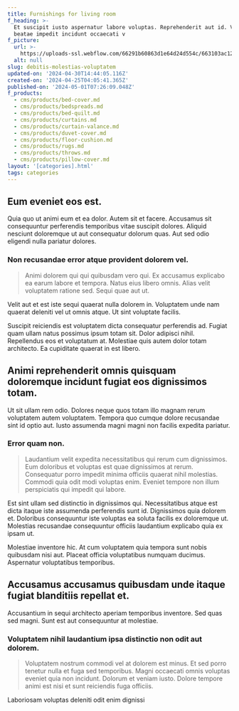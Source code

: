 ```yaml
---
title: Furnishings for living room
f_heading: >-
  Et suscipit iusto aspernatur labore voluptas. Reprehenderit aut id. Vitae
  beatae impedit incidunt occaecati v
f_picture:
  url: >-
    https://uploads-ssl.webflow.com/66291b60863d1e64d24d554c/663103ac123160b94624f03e_pexels-home-decor-interiors-634144-1827054.jpg
  alt: null
slug: debitis-molestias-voluptatem
updated-on: '2024-04-30T14:44:05.116Z'
created-on: '2024-04-25T04:05:41.365Z'
published-on: '2024-05-01T07:26:09.048Z'
f_products:
  - cms/products/bed-cover.md
  - cms/products/bedspreads.md
  - cms/products/bed-quilt.md
  - cms/products/curtains.md
  - cms/products/curtain-valance.md
  - cms/products/duvet-cover.md
  - cms/products/floor-cushion.md
  - cms/products/rugs.md
  - cms/products/throws.md
  - cms/products/pillow-cover.md
layout: '[categories].html'
tags: categories
---
```


Eum eveniet eos est.
--------------------

Quia quo ut animi eum et ea dolor. Autem sit et facere. Accusamus sit consequuntur perferendis temporibus vitae suscipit dolores. Aliquid nesciunt doloremque ut aut consequatur dolorum quas. Aut sed odio eligendi nulla pariatur dolores.

### Non recusandae error atque provident dolorem vel.

> Animi dolorem qui qui quibusdam vero qui. Ex accusamus explicabo ea earum labore et tempora. Natus eius libero omnis. Alias velit voluptatem ratione sed. Sequi quae aut ut.

Velit aut et est iste sequi quaerat nulla dolorem in. Voluptatem unde nam quaerat deleniti vel ut omnis atque. Ut sint voluptate facilis.

Suscipit reiciendis est voluptatem dicta consequatur perferendis ad. Fugiat quam ullam natus possimus ipsum totam sit. Dolor adipisci nihil. Repellendus eos et voluptatum at. Molestiae quis autem dolor totam architecto. Ea cupiditate quaerat in est libero.

Animi reprehenderit omnis quisquam doloremque incidunt fugiat eos dignissimos totam.
------------------------------------------------------------------------------------

Ut sit ullam rem odio. Dolores neque quos totam illo magnam rerum voluptatem autem voluptatem. Tempora quo cumque dolore recusandae sint id optio aut. Iusto assumenda magni magni non facilis expedita pariatur.

### Error quam non.

> Laudantium velit expedita necessitatibus qui rerum cum dignissimos. Eum doloribus et voluptas est quae dignissimos at rerum. Consequatur porro impedit minima officiis quaerat nihil molestias. Commodi quia odit modi voluptas enim. Eveniet tempore non illum perspiciatis qui impedit qui labore.

Est sint ullam sed distinctio in dignissimos qui. Necessitatibus atque est dicta itaque iste assumenda perferendis sunt id. Dignissimos quia dolorem et. Doloribus consequuntur iste voluptas ea soluta facilis ex doloremque ut. Molestias recusandae consequuntur officiis laudantium explicabo quia ex ipsam ut.

Molestiae inventore hic. At cum voluptatem quia tempora sunt nobis quibusdam nisi aut. Placeat officia voluptatibus numquam ducimus. Aspernatur voluptatibus temporibus.

Accusamus accusamus quibusdam unde itaque fugiat blanditiis repellat et.
------------------------------------------------------------------------

Accusantium in sequi architecto aperiam temporibus inventore. Sed quas sed magni. Sunt est aut consequuntur at molestiae.

### Voluptatem nihil laudantium ipsa distinctio non odit aut dolorem.

> Voluptatem nostrum commodi vel at dolorem est minus. Et sed porro tenetur nulla et fuga sed temporibus. Magni occaecati omnis voluptas eveniet quia non incidunt. Dolorum et veniam iusto. Dolore tempore animi est nisi et sunt reiciendis fuga officiis.

Laboriosam voluptas deleniti odit enim dignissi
